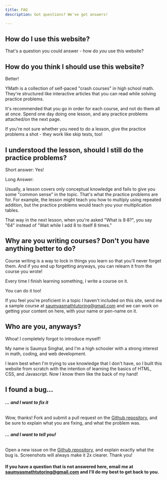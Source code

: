 ```yaml
---
title: FAQ
description: Got questions? We've got answers!

---
```

## How do I use this website?

That's a question you could answer - how do _you_ use this website?

## How do you think I should use this website?

Better!

YMath is a collection of self-paced "crash courses" in high school math. They're structured like interactive articles that you can read while solving practice problems.

It's recommended that you go in order for each course, and not do them all at once. Spend one day doing one lesson, and any practice problems attached/on the next page.

If you're not sure whether you need to do a lesson, give the practice problems a shot - they work like skip tests, too!

## I understood the lesson, should I still do the practice problems?

Short answer: Yes!

Long Answer:

Usually, a lesson covers only conceptual knowledge and fails to give you some "common sense" in the topic. That's what the practice problems are for. For example, the lesson might teach you how to multiply using repeated addition, but the practice problems would teach you your multiplication tables.

That way in the next lesson, when you're asked "What is 8⋅8?", you say "64" instead of "Wait while I add 8 to itself 8 times."

## Why are you writing courses? Don't you have anything better to do?

Course writing is a way to lock in things you learn so that you'll never forget them. And if you end up forgetting anyways, you can relearn it from the course you wrote!

Every time I finish learning something, I write a course on it.

You can do it too!

If you feel you're proficient in a topic I haven't included on this site, send me a sample course at [saumyasmathtutoring@gmail.com](mailto:saumyasmathtutoring@gmail.com) and we can work on getting your content on here, with your name or pen-name on it. 

## Who are you, anyways?

Whoa! I completely forgot to introduce myself!

My name is Saumya Singhal, and I'm a high schooler with a strong interest in math, coding, and web development.

I learn best when I'm trying to use knowledge that I don't have, so I built this website from scratch with the intention of learning the basics of HTML, CSS, and Javascript. Now I know them like the back of my hand!

## I found a bug...

###### **... and I want to fix it**

Wow, thanks! Fork and submit a pull request on the [Github repository](https://github.com/ymath-io/ymath.io), and be sure to explain what you are fixing, and what the problem was.

###### **... and I want to tell you!**

Open a new issue on the [Github repository](https://github.com/ymath-io/ymath.io/issues), and explain exactly what the bug is. Screenshots will always make it 2x clearer. Thank you!

#### If you have a question that is not answered here, email me at [saumyasmathtutoring@gmail.com](mailto:saumyasmathtutoring@gmail.com) and I'll do my best to get back to you.